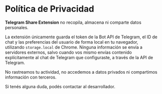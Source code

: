 # Política de Privacidad

**Telegram Share Extension** no recopila, almacena ni comparte datos personales.

La extensión únicamente guarda el token de la Bot API de Telegram, el ID de chat y las preferencias del usuario de forma local en tu navegador, utilizando `storage.local` de Chrome. Ninguna información se envía a servidores externos, salvo cuando vos mismo envías contenido explícitamente al chat de Telegram que configuraste, a través de la API de Telegram.

No rastreamos tu actividad, no accedemos a datos privados ni compartimos información con terceros.

Si tenés alguna duda, podés contactar al desarrollador.
